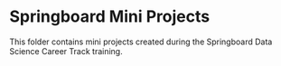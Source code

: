# Springboard Mini Projects
This folder contains mini projects created during the Springboard Data Science Career Track training.


